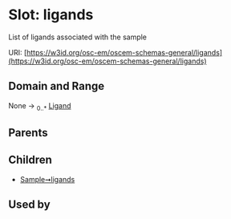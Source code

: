 
# Slot: ligands

List of ligands associated with the sample

URI: [https://w3id.org/osc-em/oscem-schemas-general/ligands](https://w3id.org/osc-em/oscem-schemas-general/ligands)


## Domain and Range

None &#8594;  <sub>0..\*</sub> [Ligand](Ligand.md)

## Parents


## Children

 *  [Sample➞ligands](Sample_ligands.md)

## Used by

